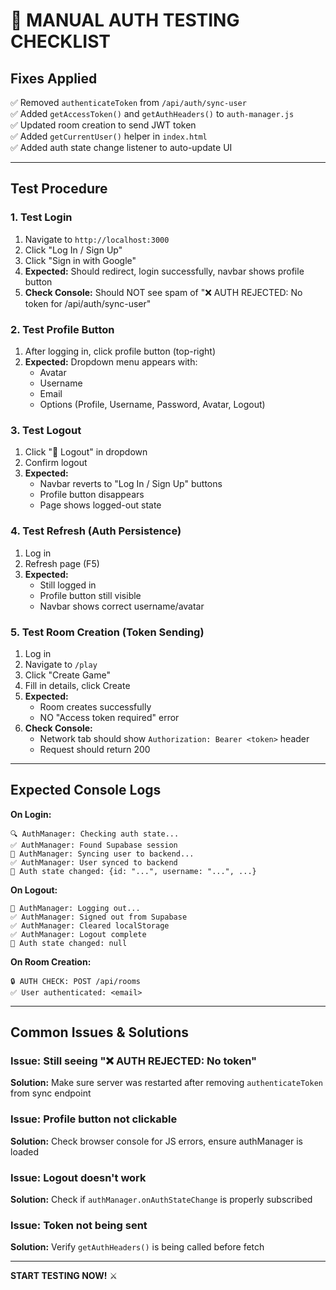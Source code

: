 # 🧪 MANUAL AUTH TESTING CHECKLIST

## Fixes Applied
✅ Removed `authenticateToken` from `/api/auth/sync-user`  
✅ Added `getAccessToken()` and `getAuthHeaders()` to `auth-manager.js`  
✅ Updated room creation to send JWT token  
✅ Added `getCurrentUser()` helper in `index.html`  
✅ Added auth state change listener to auto-update UI  

---

## Test Procedure

### 1. Test Login
1. Navigate to `http://localhost:3000`
2. Click "Log In / Sign Up"
3. Click "Sign in with Google"
4. **Expected:** Should redirect, login successfully, navbar shows profile button
5. **Check Console:** Should NOT see spam of "❌ AUTH REJECTED: No token for /api/auth/sync-user"

### 2. Test Profile Button
1. After logging in, click profile button (top-right)
2. **Expected:** Dropdown menu appears with:
   - Avatar
   - Username
   - Email
   - Options (Profile, Username, Password, Avatar, Logout)

### 3. Test Logout
1. Click "🚪 Logout" in dropdown
2. Confirm logout
3. **Expected:**
   - Navbar reverts to "Log In / Sign Up" buttons
   - Profile button disappears
   - Page shows logged-out state

### 4. Test Refresh (Auth Persistence)
1. Log in
2. Refresh page (F5)
3. **Expected:**
   - Still logged in
   - Profile button still visible
   - Navbar shows correct username/avatar

### 5. Test Room Creation (Token Sending)
1. Log in
2. Navigate to `/play`
3. Click "Create Game"
4. Fill in details, click Create
5. **Expected:**
   - Room creates successfully
   - NO "Access token required" error
6. **Check Console:**
   - Network tab should show `Authorization: Bearer <token>` header
   - Request should return 200

---

## Expected Console Logs

**On Login:**
```
🔍 AuthManager: Checking auth state...
✅ AuthManager: Found Supabase session
🔄 AuthManager: Syncing user to backend...
✅ AuthManager: User synced to backend
🔔 Auth state changed: {id: "...", username: "...", ...}
```

**On Logout:**
```
🚪 AuthManager: Logging out...
✅ AuthManager: Signed out from Supabase
✅ AuthManager: Cleared localStorage
✅ AuthManager: Logout complete
🔔 Auth state changed: null
```

**On Room Creation:**
```
🔒 AUTH CHECK: POST /api/rooms
✅ User authenticated: <email>
```

---

## Common Issues & Solutions

### Issue: Still seeing "❌ AUTH REJECTED: No token"
**Solution:** Make sure server was restarted after removing `authenticateToken` from sync endpoint

### Issue: Profile button not clickable
**Solution:** Check browser console for JS errors, ensure authManager is loaded

### Issue: Logout doesn't work
**Solution:** Check if `authManager.onAuthStateChange` is properly subscribed

### Issue: Token not being sent
**Solution:** Verify `getAuthHeaders()` is being called before fetch

---

**START TESTING NOW!** ⚔️

